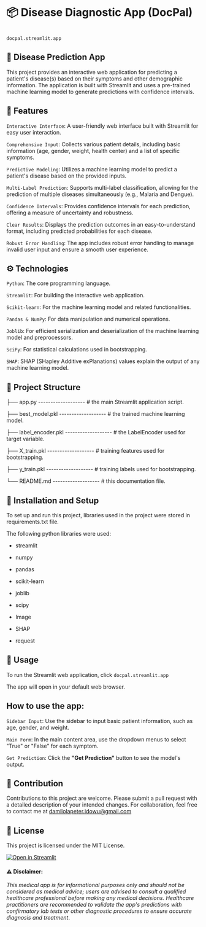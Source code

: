 # 📦 Disease Diagnostic App (DocPal)
```

docpal.streamlit.app

```

## 🤖 Disease Prediction App
This project provides an interactive web application for predicting a patient's disease(s) based on their symptoms and other demographic information. The application is built with Streamlit and uses a pre-trained machine learning model to generate predictions with confidence intervals.


## 🌟 Features
`Interactive Interface`: A user-friendly web interface built with Streamlit for easy user interaction.

`Comprehensive Input`: Collects various patient details, including basic information (age, gender, weight, health center) and a list of specific symptoms.

`Predictive Modeling`: Utilizes a machine learning model to predict a patient's disease based on the provided inputs.

`Multi-Label Prediction`: Supports multi-label classification, allowing for the prediction of multiple diseases simultaneously (e.g., Malaria and Dengue).

`Confidence Intervals`: Provides confidence intervals for each prediction, offering a measure of uncertainty and robustness.

`Clear Results`: Displays the prediction outcomes in an easy-to-understand format, including predicted probabilities for each disease.

`Robust Error Handling`: The app includes robust error handling to manage invalid user input and ensure a smooth user experience.


## ⚙️ Technologies

`Python`: The core programming language.

`Streamlit`: For building the interactive web application.

`Scikit-learn`: For the machine learning model and related functionalities.

`Pandas & NumPy`: For data manipulation and numerical operations.

`Joblib`: For efficient serialization and deserialization of the machine learning model and preprocessors.

`SciPy`: For statistical calculations used in bootstrapping.

`SHAP`: SHAP (SHapley Additive exPlanations) values explain the output of any machine learning model.


## 📂 Project Structure

├── app.py -------------------                      # the main Streamlit application script.

├── best_model.pkl -------------------              # the trained machine learning model.

├── label_encoder.pkl -------------------          # the LabelEncoder used for target variable.

├── X_train.pkl -------------------                 # training features used for bootstrapping.

├── y_train.pkl -------------------                 # training labels used for bootstrapping.

└── README.md -------------------                  # this documentation file.




## 🚀 Installation and Setup

To set up and run this project, libraries used in the project were stored in requirements.txt file.

The following python libraries were used:

- streamlit

- numpy

- pandas

- scikit-learn

- joblib

- scipy

- Image

- SHAP

- request



## 📖 Usage

To run the Streamlit web application, click `docpal.streamlit.app`

The app will open in your default web browser.



## How to use the app:

`Sidebar Input`: Use the sidebar to input basic patient information, such as age, gender, and weight.

`Main Form`: In the main content area, use the dropdown menus to select "True" or "False" for each symptom.

`Get Prediction`: Click the **"Get Prediction"** button to see the model's output.



## 🤝 Contribution

Contributions to this project are welcome. Please submit a pull request with a detailed description of your intended changes. For collaboration, feel free to contact me at damilolapeter.idowu@gmail.com



## 📄 License

This project is licensed under the MIT License.



[![Open in Streamlit](https://static.streamlit.io/badges/streamlit_badge_black_white.svg)](https://dammyidowu-docpal.streamlit.app/)




#### ⚠️ Disclaimer: 
*This medical app is for informational purposes only and should not be considered as medical advice; users are advised to consult a qualified healthcare professional before making any medical decisions. Healthcare practitioners are recommended to validate the app's predictions with confirmatory lab tests or other diagnostic procedures to ensure accurate diagnosis and treatment*.
